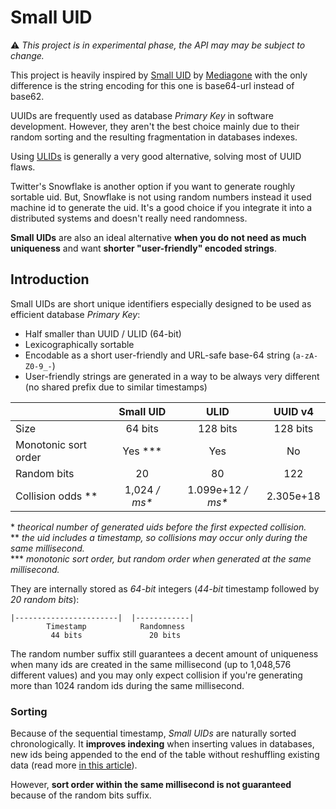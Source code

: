 # Small UID

⚠️ _This project is in experimental phase, the API may may be subject to change._

This project is heavily inspired by [Small UID](https://github.com/Mediagone/small-uid) by [Mediagone](https://github.com/Mediagone) with the only difference is the string encoding for this one is base64-url instead of base62.

UUIDs are frequently used as database _Primary Key_ in software development. However, they aren't the best choice mainly due to their random sorting and the resulting fragmentation in databases indexes.

Using [ULIDs](https://github.com/ulid/spec) is generally a very good alternative, solving most of UUID flaws.

Twitter's Snowflake is another option if you want to generate roughly sortable uid. But, Snowflake is not using random numbers instead it used machine id to generate the uid. It's a good choice if you integrate it into a distributed systems and doesn't really need randomness.

**Small UIDs** are also an ideal alternative **when you do not need as much uniqueness** and want **shorter "user-friendly" encoded strings**.

## Introduction

Small UIDs are short unique identifiers especially designed to be used as efficient database _Primary Key_:

- Half smaller than UUID / ULID (64-bit)
- Lexicographically sortable
- Encodable as a short user-friendly and URL-safe base-64 string (`a-zA-Z0-9_-`)
- User-friendly strings are generated in a way to be always very different (no shared prefix due to similar timestamps)


| |Small UID|ULID|UUID v4|
|---|:---:|:---:|:---:|
|Size|64 bits|128 bits|128 bits|
|Monotonic sort order|Yes &ast;&ast;&ast;|Yes|No|
|Random bits| 20 | 80 |122|
|Collision odds &ast;&ast;| 1,024 _/ ms&ast;_ | 1.099e+12 _/ ms&ast;_| 2.305e+18 |

&ast; _theorical number of generated uids before the first expected collision._\
&ast;&ast; _the uid includes a timestamp, so collisions may occur only during the same millisecond._\
&ast;&ast;&ast; _monotonic sort order, but random order when generated at the same millisecond._



They are internally stored as _64-bit_ integers (_44-bit_ timestamp followed by _20 random bits_):

    |-----------------------|  |------------|
            Timestamp            Randomness
             44 bits               20 bits


The random number suffix still guarantees a decent amount of uniqueness when many ids are created in the same millisecond (up to 1,048,576 different values) and you may only expect collision if you're generating more than 1024 random ids during the same millisecond.

### Sorting

Because of the sequential timestamp, _Small UIDs_ are naturally sorted chronologically. It **improves indexing** when inserting values in databases, new ids being appended to the end of the table without reshuffling existing data (read more [in this article](https://www.codeproject.com/Articles/388157/GUIDs-as-fast-primary-keys-under-multiple-database)).

However, **sort order within the same millisecond is not guaranteed** because of the random bits suffix.
